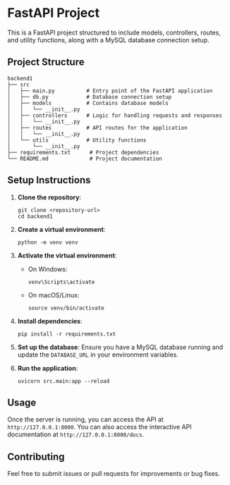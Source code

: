 # FastAPI Project

This is a FastAPI project structured to include models, controllers, routes, and utility functions, along with a MySQL database connection setup.

## Project Structure

```
backend1
├── src
│   ├── main.py          # Entry point of the FastAPI application
│   ├── db.py            # Database connection setup
│   ├── models           # Contains database models
│   │   └── __init__.py
│   ├── controllers      # Logic for handling requests and responses
│   │   └── __init__.py
│   ├── routes           # API routes for the application
│   │   └── __init__.py
│   └── utils            # Utility functions
│       └── __init__.py
├── requirements.txt      # Project dependencies
└── README.md             # Project documentation
```

## Setup Instructions

1. **Clone the repository**:
   ```
   git clone <repository-url>
   cd backend1
   ```

2. **Create a virtual environment**:
   ```
   python -m venv venv
   ```

3. **Activate the virtual environment**:
   - On Windows:
     ```
     venv\Scripts\activate
     ```
   - On macOS/Linux:
     ```
     source venv/bin/activate
     ```

4. **Install dependencies**:
   ```
   pip install -r requirements.txt
   ```

5. **Set up the database**:
   Ensure you have a MySQL database running and update the `DATABASE_URL` in your environment variables.

6. **Run the application**:
   ```
   uvicorn src.main:app --reload
   ```

## Usage

Once the server is running, you can access the API at `http://127.0.0.1:8000`. You can also access the interactive API documentation at `http://127.0.0.1:8000/docs`.

## Contributing

Feel free to submit issues or pull requests for improvements or bug fixes.